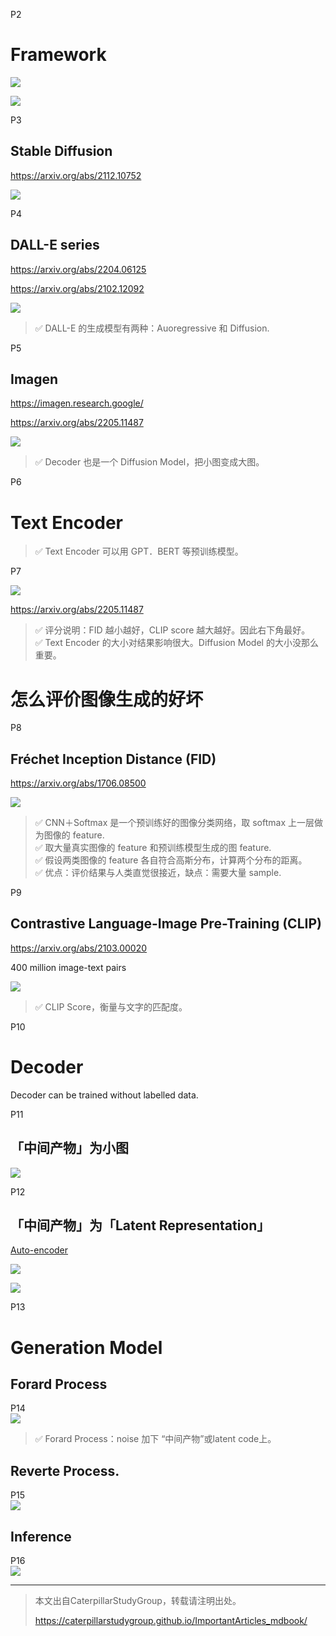 
P2   
# Framework 

![](../assets/lhy2-2-1.png) 

![](../assets/lhy2-2-2.png) 

P3   
## Stable Diffusion 

<https://arxiv.org/abs/2112.10752>  

![](../assets/lhy2-3.png) 

P4   
## DALL-E series 
<https://arxiv.org/abs/2204.06125>

<https://arxiv.org/abs/2102.12092>

![](../assets/lhy2-4.png) 

> &#x2705; DALL-E 的生成模型有两种：Auoregressive 和 Diffusion.   


P5   
## Imagen 

<https://imagen.research.google/>

<https://arxiv.org/abs/2205.11487>


![](../assets/lhy2-5-1.png) 

> &#x2705; Decoder 也是一个 Diffusion Model，把小图变成大图。    


P6   
# Text Encoder   

> &#x2705; Text Encoder 可以用 GPT．BERT 等预训练模型。      


P7   

![](../assets/lhy2-7-1.png) 

<https://arxiv.org/abs/2205.11487>

> &#x2705; 评分说明：FID 越小越好，CLIP score 越大越好。因此右下角最好。   
> &#x2705; Text Encoder 的大小对结果影响很大。Diffusion Model 的大小没那么重要。  

# 怎么评价图像生成的好坏 


P8   
## Fréchet Inception Distance (FID)

<https://arxiv.org/abs/1706.08500>


![](../assets/lhy2-8.png) 


> &#x2705; CNN＋Softmax 是一个预训练好的图像分类网络，取 softmax 上一层做为图像的 feature.    
> &#x2705; 取大量真实图像的 feature 和预训练模型生成的图 feature.    
> &#x2705; 假设两类图像的 feature 各自符合高斯分布，计算两个分布的距离。    
> &#x2705; 优点：评价结果与人类直觉很接近，缺点：需要大量 sample.   


P9   
## Contrastive Language-Image Pre-Training (CLIP) 

<https://arxiv.org/abs/2103.00020>

400 million image-text pairs  


![](../assets/lhy2-9-1.png) 


> &#x2705; CLIP Score，衡量与文字的匹配度。   

P10   
# Decoder

Decoder can be trained without labelled data.   





P11  
## 「中间产物」为小图

![](../assets/lhy2-11-1.png) 

P12   
## 「中间产物」为「Latent Representation」

<u>Auto-encoder</u>

![](../assets/lhy2-12-1.png) 

![](../assets/lhy2-12-2.png) 


P13   
# Generation Model   

## Forard Process

P14   
![](../assets/lhy2-14.png) 

> &#x2705; Forard Process：noise 加下 “中间产物”或latent code上。   

## Reverte Process.    

P15   
![](../assets/lhy2-15.png) 


## Inference    

P16   
![](../assets/lhy2-16.png) 


---------------------------------------
> 本文出自CaterpillarStudyGroup，转载请注明出处。
>
> https://caterpillarstudygroup.github.io/ImportantArticles_mdbook/